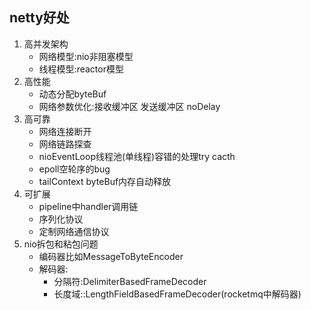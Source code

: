 ## netty好处

1. 高并发架构
   - 网络模型:nio非阻塞模型 
   - 线程模型:reactor模型
2. 高性能
   - 动态分配byteBuf
   - 网络参数优化:接收缓冲区 发送缓冲区 noDelay
3. 高可靠
   -  网络连接断开
   - 网络链路探查
   - nioEventLoop线程池(单线程)容错的处理try cacth
   - epoll空轮序的bug
   - tailContext byteBuf内存自动释放
4. 可扩展
   - pipeline中handler调用链
   - 序列化协议
   - 定制网络通信协议
5. nio拆包和粘包问题
   -  编码器比如MessageToByteEncoder
   - 解码器:
     - 分隔符:DelimiterBasedFrameDecoder 
     - 长度域::LengthFieldBasedFrameDecoder(rocketmq中解码器)